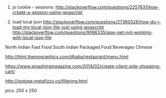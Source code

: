 1. js cookie - sessions:
http://stackoverflow.com/questions/2257631/how-create-a-session-using-javascript

2. load local json
http://stackoverflow.com/questions/27360326/how-do-i-load-my-local-json-file-just-using-javascript
http://stackoverflow.com/questions/9066335/ajax-get-not-working-with-local-json-file


North Indian
Fast Food
South Indian
Packaged Food
Beverages
Chinese




http://html.themographics.com/dhaba/restaurant/menu.html

https://www.smashingmagazine.com/2014/02/create-client-side-shopping-cart/

http://isotope.metafizzy.co/filtering.html

pics: 250 x 250